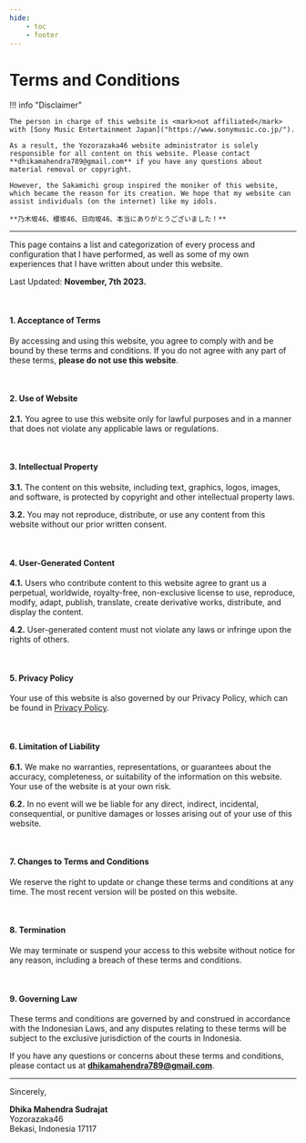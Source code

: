 ```yaml
---
hide:
    - toc
    - footer
---
```



# Terms and Conditions

!!! info "Disclaimer"

    The person in charge of this website is <mark>not affiliated</mark> with [Sony Music Entertainment Japan]("https://www.sonymusic.co.jp/").

    As a result, the Yozorazaka46 website administrator is solely responsible for all content on this website. Please contact **dhikamahendra789@gmail.com** if you have any questions about material removal or copyright.

    However, the Sakamichi group inspired the moniker of this website, which became the reason for its creation. We hope that my website can assist individuals (on the internet) like my idols.

    **乃木坂46、櫻坂46、日向坂46、本当にありがとうございました！**

---

This page contains a list and categorization of every process and configuration that I have performed, as well as some of my own experiences that I have written about under this website.

Last Updated: **November, 7th 2023.**

<br>

#### 1. Acceptance of Terms

By accessing and using this website, you agree to comply with and be bound by these terms and conditions. If you do not agree with any part of these terms, **please do not use this website**.

<br>

#### 2. Use of Website

**2.1.** You agree to use this website only for lawful purposes and in a manner that does not violate any applicable laws or regulations.

<br>

#### 3. Intellectual Property

**3.1.** The content on this website, including text, graphics, logos, images, and software, is protected by copyright and other intellectual property laws.

**3.2.** You may not reproduce, distribute, or use any content from this website without our prior written consent.

<br>

#### 4. User-Generated Content

**4.1.** Users who contribute content to this website agree to grant us a perpetual, worldwide, royalty-free, non-exclusive license to use, reproduce, modify, adapt, publish, translate, create derivative works, distribute, and display the content.

**4.2.** User-generated content must not violate any laws or infringe upon the rights of others.

<br>

#### 5. Privacy Policy

Your use of this website is also governed by our Privacy Policy, which can be found in [Privacy Policy](privacy.md).

<br>

#### 6. Limitation of Liability

**6.1.** We make no warranties, representations, or guarantees about the accuracy, completeness, or suitability of the information on this website. Your use of the website is at your own risk.

**6.2.** In no event will we be liable for any direct, indirect, incidental, consequential, or punitive damages or losses arising out of your use of this website.

<br>

#### 7. Changes to Terms and Conditions

We reserve the right to update or change these terms and conditions at any time. The most recent version will be posted on this website.

<br>

#### 8. Termination

We may terminate or suspend your access to this website without notice for any reason, including a breach of these terms and conditions.

<br>

#### 9. Governing Law

These terms and conditions are governed by and construed in accordance with the Indonesian Laws, and any disputes relating to these terms will be subject to the exclusive jurisdiction of the courts in Indonesia.

If you have any questions or concerns about these terms and conditions, please contact us at **dhikamahendra789@gmail.com**.

---

Sincerely,

**Dhika Mahendra Sudrajat**<br>
Yozorazaka46<br>
Bekasi, Indonesia 17117

